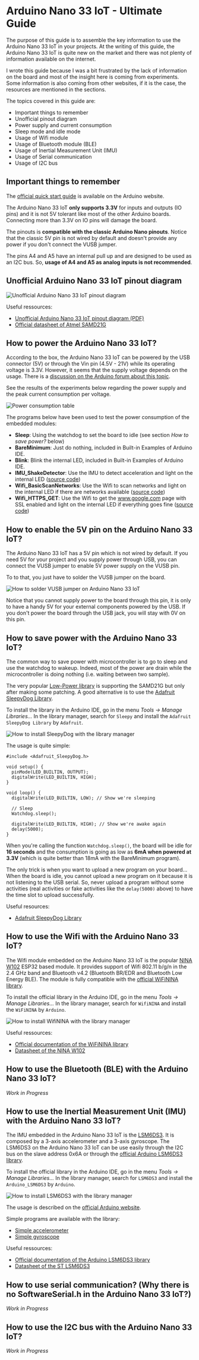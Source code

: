 # Arduino Nano 33 IoT - Ultimate Guide
The purpose of this guide is to assemble the key information to use the Arduino Nano 33 IoT in your projects. At the writing of this guide, the Arduino Nano 33 IoT is quite new on the market and there was not plenty of information available on the internet.

I wrote this guide because I was a bit frustrated by the lack of information on the board and most of the insight here is coming from experiments. Some information is also coming from other websites, if it is the case, the resources are mentioned in the sections.

The topics covered in this guide are:
  *  Important things to remember
  *  Unofficial pinout diagram
  *  Power supply and current consumption
  *  Sleep mode and idle mode
  *  Usage of Wifi module
  *  Usage of Bluetooth module (BLE)
  *  Usage of Inertial Measurement Unit (IMU)
  *  Usage of Serial communication
  *  Usage of I2C bus

## Important things to remember
The [official quick start guide](https://www.arduino.cc/en/Guide/NANO33IoT) is available on the Arduino website.

The Arduino Nano 33 IoT **only supports 3.3V** for inputs and outputs (IO pins) and it is not 5V tolerant like most of the other Arduino boards. Connecting more than 3.3V on IO pins will damage the board.

The pinouts is **compatible with the classic Arduino Nano pinouts**. Notice that the classic 5V pin is not wired by default and doesn't provide any power if you don't connect the VUSB jumper.

The pins A4 and A5 have an internal pull up and are designed to be used as an I2C bus. So, **usage of A4 and A5 as analog inputs is not recommended**.

## Unofficial Arduino Nano 33 IoT pinout diagram

![Unofficial Arduino Nano 33 IoT pinout diagram](/images/Arduino%20Nano%2033%20IoT%20pinout%20diagram.png)

Useful ressources:
*  [Unofficial Arduino Nano 33 IoT pinout diagram (PDF)](https://github.com/ostaquet/Arduino-Nano-33-IoT-Ultimate-Guide/raw/master/resources/Arduino%20Nano%2033%20IoT%20pinout%20diagram.pdf)
*  [Official datasheet of Atmel SAMD21G](https://cdn.sparkfun.com/datasheets/Dev/Arduino/Boards/Atmel-42181-SAM-D21_Datasheet.pdf)

## How to power the Arduino Nano 33 IoT?
According to the box, the Arduino Nano 33 IoT can be powered by the USB connector (5V) or through the Vin pin (4.5V - 21V) while its operating voltage is 3.3V. However, it seems that the supply voltage depends on the usage. There is a [discussion on the Arduino forum about this topic](https://forum.arduino.cc/index.php?topic=624569.0).

See the results of the experiments below regarding the power supply and the peak current consumption per voltage.

![Power consumption table](/images/PowerTable.png)

The programs below have been used to test the power consumption of the embedded modules:
*  **Sleep**: Using the watchdog to set the board to idle (see section *How to save power?* below)
*  **BareMinimum**: Just do nothing, included in Built-in Examples of Arduino IDE.
*  **Blink**: Blink the internal LED, included in Built-in Examples of Arduino IDE.
*  **IMU_ShakeDetector**: Use the IMU to detect acceleration and light on the internal LED ([source code](https://github.com/ostaquet/arduino-nano-33-iot-ultimate-guide/blob/master/src/IMU_ShakeDetector/IMU_ShakeDetector.ino))
*  **Wifi_BasicScanNetworks**: Use the Wifi to scan networks and light on the internal LED if there are networks available ([source code](https://github.com/ostaquet/arduino-nano-33-iot-ultimate-guide/blob/master/src/Wifi_BasicScanNetworks/Wifi_BasicScanNetworks.ino))
*  **Wifi_HTTPS_GET**: Use the Wifi to get the www.google.com page with SSL enabled and light on the internal LED if everything goes fine ([source code](https://github.com/ostaquet/arduino-nano-33-iot-ultimate-guide/blob/master/src/Wifi_HTTPS_GET/Wifi_HTTPS_GET.ino))

## How to enable the 5V pin on the Arduino Nano 33 IoT?
The Arduino Nano 33 IoT has a 5V pin which is not wired by default. If you need 5V for your project and you supply power through USB, you can connect the VUSB jumper to enable 5V power supply on the VUSB pin.

To to that, you just have to solder the VUSB jumper on the board.

![How to solder VUSB jumper on Arduino Nano 33 IoT](/images/Arduino_Nano_33_IoT_VUSB_jumper.jpg)

Notice that you cannot supply power to the board through this pin, it is only to have a handy 5V for your external components powered by the USB. If you don't power the board through the USB jack, you will stay with 0V on this pin.

## How to save power with the Arduino Nano 33 IoT?
The common way to save power with microcontroller is to go to sleep and use the watchdog to wakeup. Indeed, most of the power are drain while the microcontroller is doing nothing (i.e. waiting between two sample).

The very popular [Low-Power library](https://github.com/rocketscream/Low-Power) is supporting the SAMD21G but only after making some patching. A good alternative is to use the [Adafruit SleepyDog Library](https://github.com/adafruit/Adafruit_SleepyDog).

To install the library in the Arduino IDE, go in the menu *Tools -> Manage Libraries...* In the library manager, search for `Sleepy` and install the `Adafruit SleepyDog Library` by `Adafruit`.

![How to install SleepyDog with the library manager](/images/library_mgr_SleepyDog.png)

The usage is quite simple:

```
#include <Adafruit_SleepyDog.h>

void setup() {
  pinMode(LED_BUILTIN, OUTPUT);
  digitalWrite(LED_BUILTIN, HIGH);
}

void loop() {
  digitalWrite(LED_BUILTIN, LOW); // Show we're sleeping
  
  // Sleep
  Watchdog.sleep();

  digitalWrite(LED_BUILTIN, HIGH); // Show we're awake again
  delay(5000);
}
```

When you're calling the function `Watchdog.sleep()`, the board will be idle for **16 seconds** and the consumption is going as low as **6mA when powered at 3.3V** (which is quite better than 18mA with the BareMinimum program).

The only trick is when you want to upload a new program on your board... When the board is idle, you cannot upload a new program on it because it is not listening to the USB serial. So, never upload a program without some activities (real activities or fake activities like the `delay(5000)` above) to have the time slot to upload successfully.

Useful resources:
*  [Adafruit SleepyDog Library](https://github.com/adafruit/Adafruit_SleepyDog)

## How to use the Wifi with the Arduino Nano 33 IoT?
The Wifi module embedded on the Arduino Nano 33 IoT is the popular [NINA W102](https://www.u-blox.com/sites/default/files/NINA-W10_DataSheet_%28UBX-17065507%29.pdf) ESP32 based module. It provides support of Wifi 802.11 b/g/n in the 2.4 GHz band and Bluetooth v4.2 (Bluetooth BR/EDR and Bluetooth Low Energy BLE). The module is fully compatible with the [official WiFiNINA library](https://www.arduino.cc/en/Reference/WiFiNINA).

To install the official library in the Arduino IDE, go in the menu *Tools -> Manage Libraries...* In the library manager, search for `WifiNINA` and install the `WiFiNINA` by `Arduino`.

![How to install WifiNINA with the library manager](/images/library_mgr_WifiNINA.png)

Useful ressources:
*  [Official documentation of the WiFiNINA library](https://www.arduino.cc/en/Reference/WiFiNINA)
*  [Datasheet of the NINA W102](https://www.u-blox.com/sites/default/files/NINA-W10_DataSheet_%28UBX-17065507%29.pdf)

## How to use the Bluetooth (BLE) with the Arduino Nano 33 IoT?

*Work in Progress*

## How to use the Inertial Measurement Unit (IMU) with the Arduino Nano 33 IoT?
The IMU embedded in the Arduino Nano 33 IoT is the [LSM6DS3](https://www.st.com/resource/en/datasheet/lsm6ds3.pdf). It is composed by a 3-axis accelerometer and a 3-axis gyroscope. The LSM6DS3 on the Arduino Nano 33 IoT can be use easily through the I2C bus on the slave address 0x6A or through the [official Arduino LSM6DS3 library](https://github.com/arduino-libraries/Arduino_LSM6DS3).

To install the official library in the Arduino IDE, go in the menu *Tools -> Manage Libraries...* In the library manager, search for `LSM6DS3` and install the `Arduino_LSM6DS3` by `Arduino`.

![How to install LSM6DS3 with the library manager](/images/library_mgr_LSM6DS3.png)

The usage is described on the [official Arduino website](https://www.arduino.cc/en/Reference/ArduinoLSM6DS3).

Simple programs are available with the library:
*  [Simple accelerometer](https://github.com/arduino-libraries/Arduino_LSM6DS3/blob/master/examples/SimpleAccelerometer/SimpleAccelerometer.ino)
*  [Simple gyroscope](https://github.com/arduino-libraries/Arduino_LSM6DS3/blob/master/examples/SimpleGyroscope/SimpleGyroscope.ino)

Useful ressources:
*  [Official documentation of the Arduino LSM6DS3 library](https://www.arduino.cc/en/Reference/ArduinoLSM6DS3)
*  [Datasheet of the ST LSM6DS3](https://www.st.com/resource/en/datasheet/lsm6ds3.pdf)

## How to use serial communication? (Why there is no SoftwareSerial.h in the Arduino Nano 33 IoT?)

*Work in Progress*

## How to use the I2C bus with the Arduino Nano 33 IoT?

*Work in Progress*
